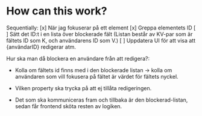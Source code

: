 # How can this work?

Sequentially:
[x] När jag fokuserar på ett element
[x] Greppa elementets ID
[ ] Sätt det ID:t i en lista över blockerade fält (Listan består av KV-par som är fältets ID som K, och användarens ID som V.)
[ ] Uppdatera UI för att visa att {användarID} redigerar atm.

Hur ska man då blockera en användare från att redigera?:

- Kolla om fältets id finns med i den blockerade listan -> kolla om användaren som vill fokusera på fältet är värdet för fältets nyckel.
- Vilken property ska trycka på att ej tillåta redigeringen.

- Det som ska kommuniceras fram och tillbaka är den blockerad-listan, sedan får frontend sköta resten av logiken.
